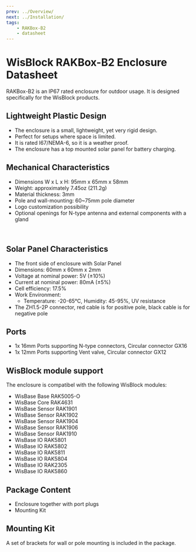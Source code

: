 ```yaml
---
prev: ../Overview/
next: ../Installation/
tags:
    - RAKBox-B2
    - datasheet
---
```

# WisBlock RAKBox-B2 Enclosure Datasheet

RAKBox-B2 is an IP67 rated enclosure for outdoor usage. It is designed specifically for the WisBlock products.

## Lightweight Plastic Design

- The enclosure is a small, lightweight, yet very rigid design.
- Perfect for setups where space is limited.
- It is rated I67/NEMA-6, so it is a weather proof.
- The enclosure has a top mounted solar panel for battery charging.

<rk-img
  src="/assets/images/accessories/rakbox-b2/datasheet/overview.png"
  width="40%"
  caption="RAKBox-B2 Enclosure Overview"
/>

## Mechanical Characteristics

- Dimensions W x L x H: 95mm x 65mm x 58mm
- Weight: approximately 7.45oz (211.2g)
- Material thickness: 3mm
- Pole and wall-mounting: 60~75mm pole diameter
- Logo customization possibility
- Optional openings for N-type antenna and external components with a gland

<br>

<rk-img
  src="/assets/images/accessories/rakbox-b2/datasheet/enclosure.png"
  width="30%"
  caption="RAKbox B2 Enclosure"
/>


## Solar Panel Characteristics

- The front side of enclosure with Solar Panel
- Dimensions: 60mm x 60mm x 2mm
- Voltage at nominal power: 5V (±10%)
- Current at nominal power: 80mA (±5%)
- Cell efficiency: 17.5%
- Work Environment:
  - Temperature: -20-65°C, Humidity: 45-95%, UV resistance
- The ZH1.5-2P connector, red cable is for positive pole, black cable is for negative pole

<rk-img
  src="/assets/images/accessories/rakbox-b2/datasheet/connector.png"
  width="30%"
  caption="Solar Panel Connector "
/>



## Ports

- 1x 16mm Ports supporting N-type connectors, Circular connector GX16
- 1x 12mm Ports supporting Vent valve, Circular connector GX12

## WisBlock module support

The enclosure is compatibel with the following WisBlock modules:

- WisBase Base RAK5005-O
- WisBase Core RAK4631
- WisBase Sensor RAK1901
- WisBase Sensor RAK1902
- WisBase Sensor RAK1904
- WisBase Sensor RAK1906
- WisBase Sensor RAK1910
- WisBase IO RAK5801
- WisBase IO RAK5802
- WisBase IO RAK5811
- WisBase IO RAK5804
- WisBase IO RAK2305
- WisBase IO RAK5860

## Package Content

- Enclosure together with port plugs
- Mounting Kit

## Mounting Kit

A set of brackets for wall or pole mounting is included in the package.

<rk-img
  src="/assets/images/accessories/rakbox-b2/datasheet/mounting-kit.png"
  width="80%"
  caption="Mounting Kit"
/>

